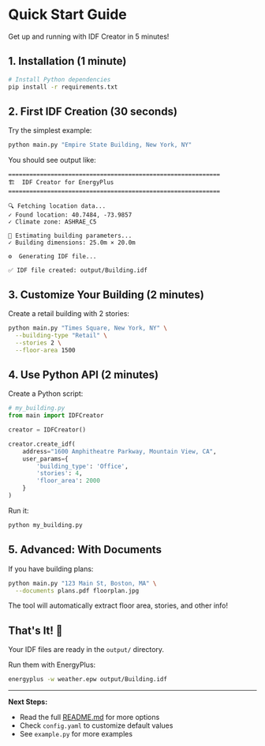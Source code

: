# Quick Start Guide

Get up and running with IDF Creator in 5 minutes!

## 1. Installation (1 minute)

```bash
# Install Python dependencies
pip install -r requirements.txt
```

## 2. First IDF Creation (30 seconds)

Try the simplest example:

```bash
python main.py "Empire State Building, New York, NY"
```

You should see output like:
```
============================================================
🏗️  IDF Creator for EnergyPlus
============================================================

🔍 Fetching location data...
✓ Found location: 40.7484, -73.9857
✓ Climate zone: ASHRAE_C5

📐 Estimating building parameters...
✓ Building dimensions: 25.0m × 20.0m

⚙️  Generating IDF file...

✅ IDF file created: output/Building.idf
```

## 3. Customize Your Building (2 minutes)

Create a retail building with 2 stories:

```bash
python main.py "Times Square, New York, NY" \
  --building-type "Retail" \
  --stories 2 \
  --floor-area 1500
```

## 4. Use Python API (2 minutes)

Create a Python script:

```python
# my_building.py
from main import IDFCreator

creator = IDFCreator()

creator.create_idf(
    address="1600 Amphitheatre Parkway, Mountain View, CA",
    user_params={
        'building_type': 'Office',
        'stories': 4,
        'floor_area': 2000
    }
)
```

Run it:
```bash
python my_building.py
```

## 5. Advanced: With Documents

If you have building plans:

```bash
python main.py "123 Main St, Boston, MA" \
  --documents plans.pdf floorplan.jpg
```

The tool will automatically extract floor area, stories, and other info!

## That's It! 🎉

Your IDF files are ready in the `output/` directory.

Run them with EnergyPlus:
```bash
energyplus -w weather.epw output/Building.idf
```

---

**Next Steps:**
- Read the full [README.md](README.md) for more options
- Check `config.yaml` to customize default values
- See `example.py` for more examples










